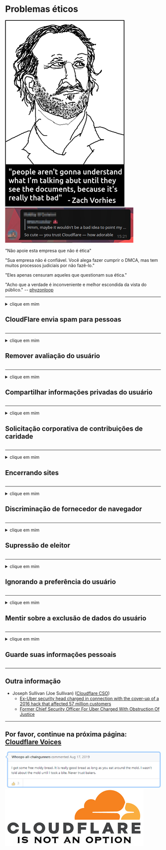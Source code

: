 # Problemas éticos

![](../image/itsreallythatbad.jpg)
![](../image/telegram/c81238387627b4bfd3dcd60f56d41626.jpg)

"Não apoie esta empresa que não é ética"

"Sua empresa não é confiável. Você alega fazer cumprir o DMCA, mas tem muitos processos judiciais por não fazê-lo."

"Eles apenas censuram aqueles que questionam sua ética."

"Acho que a verdade é inconveniente e melhor escondida da vista do público."  -- [phyzonloop](https://twitter.com/phyzonloop)


---


<details>
<summary>clique em mim

## CloudFlare envia spam para pessoas
</summary>


A Cloudflare está enviando e-mails de spam para usuários que não são da Cloudflare.

- Envie e-mails apenas para assinantes que optaram por receber
- Quando o usuário disser "pare", pare de enviar e-mail

É simples assim. Mas Cloudflare não se importa.
Cloudflare disse que usar seu serviço pode parar todos os spammers ou invasores.
Como podemos parar o Cloudflare sem ativar o Cloudflare?


| 🖼 | 🖼 |
| --- | --- |
| ![](../image/cfspam01.jpg) | ![](../image/cfspam03.jpg) |
| ![](../image/cfspam02.jpg) | ![](../image/cfspambrittany.jpg)<br>![](../image/cfspamtwtr.jpg) |

</details>

---

<details>
<summary>clique em mim

## Remover avaliação do usuário
</summary>


Cloudflare censura críticas negativas.
Se você postar um texto anti-Cloudflare no Twitter, terá a chance de obter uma resposta do funcionário da Cloudflare com a mensagem "Não, não é".
Se você postar uma avaliação negativa em qualquer site de avaliação, eles tentarão censurá-la.


| 🖼 | 🖼 |
| --- | --- |
| ![](../image/cfcenrev_01.jpg)<br>![](../image/cfcenrev_02.jpg) | ![](../image/cfcenrev_03.jpg) |

</details>

---

<details>
<summary>clique em mim

## Compartilhar informações privadas do usuário
</summary>


Cloudflare tem um grande problema de assédio.
A Cloudflare compartilha informações pessoais de quem reclama dos sites hospedados.
Às vezes, eles pedem que você forneça sua identidade verdadeira.
Se você não quer ser assediado, agredido, golpeado ou morto, é melhor ficar longe de sites do Cloudflared.


| 🖼 | 🖼 |
| --- | --- |
| ![](../image/cfdox_what.jpg) | ![](../image/cfdox_swat.jpg) |
| ![](../image/cfdox_kill.jpg) | ![](../image/cfdox_threat.jpg) |
| ![](../image/cfdox_dox.jpg) | ![](../image/cfdox_ex1.jpg)<br>![](../image/cfdox_ex2.jpg) |

</details>

---

<details>
<summary>clique em mim

## Solicitação corporativa de contribuições de caridade
</summary>


CloudFlare está pedindo contribuições de caridade.
É terrível que uma empresa americana peça caridade ao lado de organizações sem fins lucrativos que têm boas causas.
Se você gosta de bloquear pessoas ou perder o tempo de outras pessoas, você pode pedir algumas pizzas para os funcionários da Cloudflare.


![](../image/cfdonate.jpg)

</details>

---

<details>
<summary>clique em mim

## Encerrando sites
</summary>


O que você fará se o seu site cair repentinamente?
Há relatos de que o Cloudflare está excluindo a configuração do usuário ou interrompendo o serviço sem qualquer aviso, silenciosamente.
Sugerimos que você encontre um provedor melhor.

![](../image/cftmnt.jpg)

</details>

---

<details>
<summary>clique em mim

## Discriminação de fornecedor de navegador
</summary>


CloudFlare dá tratamento preferencial para aqueles que usam o Firefox, enquanto dá tratamento hostil para usuários de não-Tor-Browser sobre Tor.
Os usuários do Tor que se recusam legitimamente a executar javascript não-livre também recebem tratamento hostil.
Essa desigualdade de acesso é um abuso da neutralidade da rede e um abuso de poder.

![](../image/browdifftbcx.gif)

- Esquerda: Navegador Tor, Direita: Chrome. Mesmo endereço IP.

![](../image/browserdiff.jpg)

- Esquerda: Javascript do navegador Tor desativado, cookie ativado
- À direita: Javascript do Chrome ativado, cookie desativado

![](../image/cfsiryoublocked.jpg)

- QuteBrowser (navegador secundário) sem Tor (Clearnet IP)

![](../image/lynx_cloudflare.gif)

- Lynx


| ***Navegador*** | ***Tratamento de acesso*** |
| --- | --- |
| Tor Browser (Javascript habilitado) | acesso permitido |
| Firefox (Javascript habilitado) | acesso degradado |
| Chromium (Javascript habilitado) | acesso degradado |
| Chromium or Firefox (Javascript desativado) | acesso negado |
| Chromium or Firefox (Cookie desativado) | acesso negado |
| QuteBrowser | acesso negado |
| lynx | acesso negado |
| w3m | acesso negado |
| wget | acesso negado |


Por que não usar o botão de áudio para resolver o desafio fácil?

Sim, há um botão de áudio, mas ele sempre não funciona no Tor.
Você receberá esta mensagem quando clicar nele:

```
Tente mais tarde
Seu computador ou rede pode estar enviando consultas automatizadas.
Para proteger nossos usuários, não podemos processar sua solicitação no momento.
Para mais detalhes visite nossa página de ajuda
```

</details>

---

<details>
<summary>clique em mim

## Supressão de eleitor
</summary>


Os eleitores nos estados dos EUA registram-se para votar por meio do site do secretário de estado no estado de sua residência.
Escritórios de secretários de estado controlados pelos republicanos envolvem-se na repressão aos eleitores por meio do proxy do site do secretário de estado por meio do Cloudflare.
O tratamento hostil da Cloudflare aos usuários do Tor, sua posição MITM como um ponto global centralizado de vigilância e seu papel prejudicial em geral tornam os eleitores em potencial relutantes em se registrar.
Os liberais, em particular, tendem a abraçar a privacidade.
Os formulários de registro de eleitores coletam informações confidenciais sobre a inclinação política do eleitor, endereço físico pessoal, número do seguro social e data de nascimento.
A maioria dos estados disponibiliza apenas um subconjunto dessas informações publicamente, mas o Cloudflare vê todas essas informações quando alguém se registra para votar.

Observe que o registro em papel não contorna o Cloudflare porque os funcionários da equipe de entrada de dados do secretário de estado provavelmente usarão o site do Cloudflare para inserir os dados.

| 🖼 | 🖼 |
| --- | --- |
| ![](../image/cfvotm_01.jpg) | ![](../image/cfvotm_02.jpg) |

- Change.org é um site famoso por coletar votos e agir.
“pessoas em todos os lugares estão iniciando campanhas, mobilizando apoiadores e trabalhando com tomadores de decisão para gerar soluções.”
Infelizmente, muitas pessoas não conseguem ver o change.org de forma alguma devido ao filtro agressivo do Cloudflare.
Eles estão sendo impedidos de assinar a petição, o que os exclui de um processo democrático.
O uso de outra plataforma não declarada em nuvem, como OpenPetition, ajuda a solucionar o problema.

| 🖼 | 🖼 |
| --- | --- |
| ![](../image/changeorgasn.jpg) | ![](../image/changeorgtor.jpg) |

- O "Projeto ateniense" da Cloudflare oferece proteção gratuita em nível empresarial para sites de eleições estaduais e locais.
Eles disseram que "seus constituintes podem acessar informações eleitorais e registro de eleitores", mas isso é uma mentira porque muitas pessoas simplesmente não conseguem navegar no site.

</details>

---

<details>
<summary>clique em mim

## Ignorando a preferência do usuário
</summary>


Se você cancelar algo, não receberá nenhum e-mail sobre isso.
Cloudflare ignora a preferência do usuário e compartilha dados com empresas terceirizadas sem o consentimento do cliente.
Se você estiver usando o plano gratuito, às vezes eles enviam um e-mail para você pedindo para comprar uma assinatura mensal.

![](../image/cfviopl_tp.jpg)

</details>

---

<details>
<summary>clique em mim

## Mentir sobre a exclusão de dados do usuário
</summary>


De acordo com o blog deste ex-cliente da cloudflare, a Cloudflare está mentindo sobre a exclusão de contas.
Hoje em dia, muitas empresas mantêm seus dados depois que você fecha ou remove sua conta.
A maioria das boas empresas menciona isso em sua política de privacidade.
Cloudflare? Não.

```
2019-08-05 CloudFlare me enviou a confirmação de que eles removeram minha conta.
2019-10-02 Recebi um e-mail da CloudFlare "porque sou um cliente"
```

Cloudflare não conhecia a palavra "remover".
Se foi realmente removido, por que esse ex-cliente recebeu um e-mail?
Ele também mencionou que a política de privacidade da Cloudflare não menciona sobre isso.

```
A nova política de privacidade deles não faz nenhuma menção à retenção de dados por um ano.
```

![](../image/cfviopl_notdel.jpg)

Como você pode confiar na Cloudflare se sua política de privacidade é uma mentira?

- [Mais de um ano se passou desde que cancelei minha conta Cloudflare](https://shkspr.mobi/blog/2020/09/dont-trust-cloudflare-with-your-personal-data/)

</details>

---

<details>
<summary>clique em mim

## Guarde suas informações pessoais
</summary>


Excluir conta Cloudflare é um nível difícil.

```
Envie um tíquete de suporte usando a categoria "Conta",
e solicitar a exclusão da conta no corpo da mensagem.
Você não deve ter domínios ou cartões de crédito vinculados à sua conta antes de solicitar a exclusão.
```

Você receberá este email de confirmação.

![](../image/cf_deleteandkeep.jpg)

"Começamos a processar sua solicitação de exclusão" mas "Continuaremos a armazenar suas informações pessoais".

Você pode "confiar" nisso?


- Como cancelar sua conta Cloudflare

1. Faça login no painel do Cloudflare.
2. Exclua todas as zonas (domínios) de seu painel.
3. Clique no link de suporte.
4. Envie um novo tíquete. Diga a eles que você deseja encerrar sua conta.
5. Espere vários dias.
6. A equipe da Cloudflare pedirá sua confirmação e o motivo pelo qual você decidiu sair da Cloudflare.
7. Envie uma resposta novamente.
8. Espere vários dias.
9. Você receberá uma mensagem: Excluímos com sucesso sua conta


</details>

---

## Outra informação

- Joseph Sullivan (Joe Sullivan) ([Cloudflare CSO](https://twitter.com/eastdakota/status/1296522269313785862))
  - [Ex-Uber security head charged in connection with the cover-up of a 2016 hack that affected 57 million customers](https://www.businessinsider.com/uber-data-hack-security-head-joe-sullivan-charged-cover-up-2020-8)
  - [Former Chief Security Officer For Uber Charged With Obstruction Of Justice](https://www.justice.gov/usao-ndca/pr/former-chief-security-officer-uber-charged-obstruction-justice)


---


## Por favor, continue na próxima página:   [Cloudflare Voices](../PEOPLE.md)

![](../image/freemoldybread.jpg)
![](../image/cfisnotanoption.jpg)
